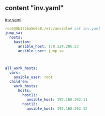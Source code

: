 # 

##


## content "inv.yaml"
[inv.yaml](../inv.yaml)

```yaml
root@9b1516a5e6c8:/etc/ansible# cat inv.yaml
jump_sa:
  hosts:
    bastion:
      ansible_host: 178.124.206.53
      ansible_user: jump_sa



all_work_hosts:
  vars:
    ansible_user: root
  children:
    work_hosts:
      hosts:
        host11:
          ansible_host: 192.168.202.11
        host12:
          ansible_host: 192.168.202.12
```

